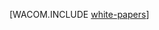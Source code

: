 <properties linkid="dev-net-white-papers" urlDisplayName="White Papers" pageTitle="White Papers,- Azure resources" metaKeywords="Azure whitepapers" description="Download popular Azure white papers." metaCanonical="" services="" documentationCenter=".NET" title="" authors="" solutions="" manager="" editor="" />




  <properties linkid="dev-net-white-papers" urlDisplayName="White Papers" headerExpose="" pageTitle="White Papers on Azure" metaKeywords="" footerExpose="" metaDescription="" umbracoNaviHide="0" disqusComments="1" />


 [WACOM.INCLUDE [white-papers](../includes/white-papers.md)]

